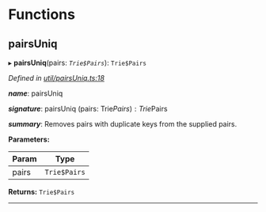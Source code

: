 

# Functions

<a id="pairsuniq"></a>

##  pairsUniq

▸ **pairsUniq**(pairs: *`Trie$Pairs`*): `Trie$Pairs`

*Defined in [util/pairsUniq.ts:18](https://github.com/polkadot-js/common/blob/d0291db/packages/trie-hash/src/util/pairsUniq.ts#L18)*

*__name__*: pairsUniq

*__signature__*: pairsUniq (pairs: Trie$Pairs): Trie$Pairs

*__summary__*: Removes pairs with duplicate keys from the supplied pairs.

**Parameters:**

| Param | Type |
| ------ | ------ |
| pairs | `Trie$Pairs` |

**Returns:** `Trie$Pairs`

___

